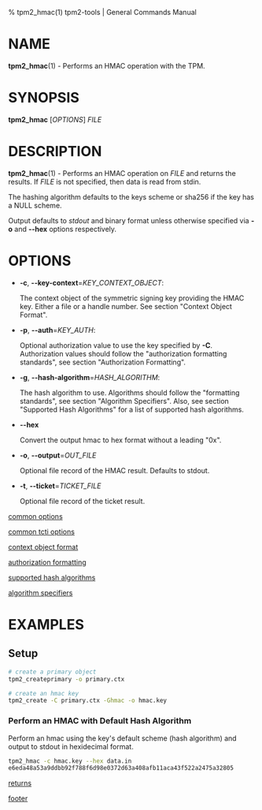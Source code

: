 % tpm2_hmac(1) tpm2-tools | General Commands Manual

# NAME

**tpm2_hmac**(1) - Performs an HMAC operation with the TPM.

# SYNOPSIS

**tpm2_hmac** [*OPTIONS*] _FILE_

# DESCRIPTION

**tpm2_hmac**(1) - Performs an HMAC operation on _FILE_ and returns the results. If
_FILE_ is not specified, then data is read from stdin.

The hashing algorithm defaults to the keys scheme or sha256 if the key has a NULL scheme.

Output defaults to *stdout* and binary format unless otherwise specified via **-o**
and **--hex** options respectively.

# OPTIONS

  * **-c**, **\--key-context**=_KEY\_CONTEXT\_OBJECT_:

    The context object of the symmetric signing key providing the HMAC key.
    Either a file or a handle number. See section "Context Object Format".

  * **-p**, **\--auth**=_KEY\_AUTH_:

    Optional authorization value to use the key specified by **-C**.
    Authorization values should follow the "authorization formatting standards",
    see section "Authorization Formatting".

  * **-g**, **\--hash-algorithm**=_HASH\_ALGORITHM_:

    The hash algorithm to use.
    Algorithms should follow the "formatting standards", see section
    "Algorithm Specifiers".
    Also, see section "Supported Hash Algorithms" for a list of supported hash
    algorithms.

  * **\--hex**

	Convert the output hmac to hex format without a leading "0x".

  * **-o**, **\--output**=_OUT\_FILE_

    Optional file record of the HMAC result. Defaults to stdout.

  * **-t**, **\--ticket**=_TICKET\_FILE_

    Optional file record of the ticket result.

[common options](common/options.md)

[common tcti options](common/tcti.md)

[context object format](common/ctxobj.md)

[authorization formatting](common/authorizations.md)

[supported hash algorithms](common/hash.md)

[algorithm specifiers](common/alg.md)

# EXAMPLES

## Setup
```bash
# create a primary object
tpm2_createprimary -o primary.ctx

# create an hmac key
tpm2_create -C primary.ctx -Ghmac -o hmac.key
```

### Perform an HMAC with Default Hash Algorithm
Perform an hmac using the key's default scheme (hash algorithm) and
output to stdout in hexidecimal format.

```bash
tpm2_hmac -c hmac.key --hex data.in
e6eda48a53a9ddbb92f788f6d98e0372d63a408afb11aca43f522a2475a32805
```

[returns](common/returns.md)

[footer](common/footer.md)
